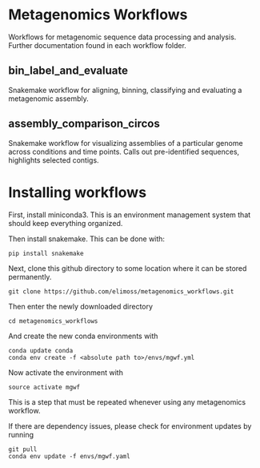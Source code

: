# Metagenomics Workflows
Workflows for metagenomic sequence data processing and analysis.  Further documentation found in each workflow folder.

## bin_label_and_evaluate

Snakemake workflow for aligning, binning, classifying and evaluating a
metagenomic assembly.

## assembly_comparison_circos
Snakemake workflow for visualizing assemblies of a particular genome across conditions and time points.  Calls out pre-identified sequences, highlights selected contigs.



# Installing workflows

First, install miniconda3. This is an environment management system that should keep everything organized.

Then install snakemake.  This can be done with:

	pip install snakemake

Next, clone this github directory to some location where it can be stored permanently.

    git clone https://github.com/elimoss/metagenomics_workflows.git

Then enter the newly downloaded directory

    cd metagenomics_workflows

And create the new conda environments with

	conda update conda
	conda env create -f <absolute path to>/envs/mgwf.yml

Now activate the environment with

    source activate mgwf

This is a step that must be repeated whenever using any metagenomics workflow.


If there are dependency issues, please check for environment updates by running

	git pull
	conda env update -f envs/mgwf.yaml
